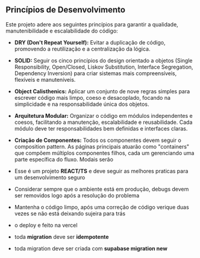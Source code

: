 ## Princípios de Desenvolvimento

Este projeto adere aos seguintes princípios para garantir a qualidade, manutenibilidade e
escalabilidade do código:

- **DRY (Don't Repeat Yourself):** Evitar a duplicação de código, promovendo a reutilização e a
  centralização da lógica.
- **SOLID:** Seguir os cinco princípios do design orientado a objetos (Single Responsibility,
  Open/Closed, Liskov Substitution, Interface Segregation, Dependency Inversion) para criar sistemas
  mais compreensíveis, flexíveis e manuteníveis.
- **Object Calisthenics:** Aplicar um conjunto de nove regras simples para escrever código mais
  limpo, coeso e desacoplado, focando na simplicidade e na responsabilidade única dos objetos.
- **Arquitetura Modular:** Organizar o código em módulos independentes e coesos, facilitando a
  manutenção, escalabilidade e reusabilidade. Cada módulo deve ter responsabilidades bem definidas e
  interfaces claras.
- **Criação de Componentes:** Todos os componentes devem seguir o composition pattern. As páginas principais atuarão como "containers" que compõem múltiplos componentes filhos, cada um gerenciando uma parte específica do fluxo. Modais serão



- Esse é um projeto **REACT/TS** e deve seguir as melhores praticas para um desenvolvimento seguro

- Considerar sempre que o ambiente está em produção, debugs devem ser removidos logo após a resolução
do problema

- Mantenha o código limpo, após uma correção de código verique duas vezes se não está deixando sujeira
para trás

- o deploy e feito na vercel

- toda **migration** deve ser **idempotente**
- toda migration deve ser criada com **supabase migration new**